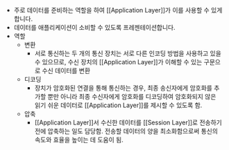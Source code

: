 - 주로 데이터를 준비하는 역할을 하여 [[Application Layer]]가 이를 사용할 수 있게 합니다. 
- 데이터를 애플리케이션이 소비할 수 있도록 프레젠테이션합니다.
- 역할
	- 변환
		- 서로 통신하는 두 개의 통신 장치는 서로 다른 인코딩 방법을 사용하고 있을 수 있으므로, 수신 장치의 [[Application Layer]]가 이해할 수 있는 구문으로 수신 데이터를 변환
	- 디코딩
		- 장치가 암호화된 연결을 통해 통신하는 경우, 최종 송신자에게 암호화를 추가할 뿐만 아니라 최종 수신자에게 암호화를 디코딩하여 암호화되지 않은 읽기 쉬운 데이터로 [[Application Layer]]를 제시할 수 있도록 함.
	- 압축
		- [[Application Layer]]서 수신한 데이터를 [[Session Layer]]로 전송하기 전에 압축하는 일도 담당함. 전송할 데이터의 양을 최소화함으로써 통신의 속도와 효율을 높이는 데 도움이 됨.